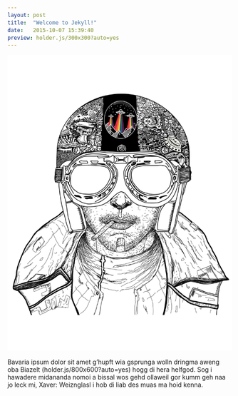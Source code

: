 ```yaml
---
layout: post
title:  "Welcome to Jekyll!"
date:   2015-10-07 15:39:40
preview: holder.js/300x300?auto=yes
---
```


![Picture 1](/img/kowala.jpg) 


Bavaria ipsum dolor sit amet g’hupft wia gsprunga wolln dringma aweng oba Biazelt (holder.js/800x600?auto=yes) hogg di hera helfgod. Sog i hawadere midananda nomoi a bissal wos gehd ollaweil gor kumm geh naa jo leck mi, Xaver: Weiznglasl i hob di liab des muas ma hoid kenna.
